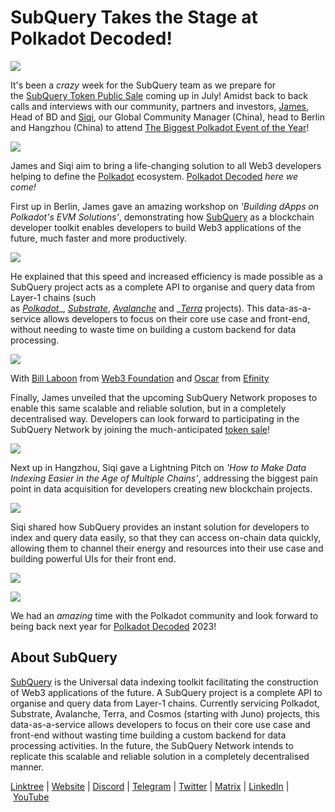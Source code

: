 # SubQuery Takes the Stage at Polkadot Decoded!

![](https://miro.medium.com/max/1400/1*Kh9V1AXcWxxJRP7c8AkawA.png)

It's been a *crazy* week for the SubQuery team as we prepare for the [SubQuery Token Public Sale](https://www.subquery.foundation/publicsale) coming up in July! Amidst back to back calls and interviews with our community, partners and investors, [James](https://twitter.com/JamesABayly), Head of BD and [Siqi](https://twitter.com/SIQI_JIA7), our Global Community Manager (China), head to Berlin and Hangzhou (China) to attend [The Biggest Polkadot Event of the Year](https://decoded.polkadot.network/)!

![](https://miro.medium.com/max/1134/0*P4h0-GDTNcp9LNdn)

James and Siqi aim to bring a life-changing solution to all Web3 developers helping to define the [Polkadot](https://polkadot.network/) ecosystem. [Polkadot Decoded](https://decoded.polkadot.network/) *here we come!*

First up in Berlin, James gave an amazing workshop on *'Building dApps on Polkadot's EVM Solutions'*, demonstrating how [SubQuery](https://subquery.network/) as a blockchain developer toolkit enables developers to build Web3 applications of the future, much faster and more productively.

![](https://miro.medium.com/max/1400/0*gpIh-adfh-Xz-a-Y)

He explained that this speed and increased efficiency is made possible as a SubQuery project acts as a complete API to organise and query data from Layer-1 chains (such as [_Polkadot_](https://polkadot.network/)_, _[_Substrate_](https://substrate.io/)_, _[_Avalanche_](https://www.avax.network/)_ and _[_Terra_](https://www.terra.money/) projects). This data-as-a-service allows developers to focus on their core use case and front-end, without needing to waste time on building a custom backend for data processing.

![](https://miro.medium.com/max/1400/0*OizaeF3uTeOebMOu)

With [Bill Laboon](https://twitter.com/BillLaboon) from [Web3 Foundation](https://twitter.com/Web3foundation) and [Oscar](https://twitter.com/OscarFranklnTan) from [Efinity](https://twitter.com/efinityio)

Finally, James unveiled that the upcoming SubQuery Network proposes to enable this same scalable and reliable solution, but in a completely decentralised way. Developers can look forward to participating in the SubQuery Network by joining the much-anticipated [token sale](https://www.subquery.foundation/publicsale)!

![](https://miro.medium.com/max/1400/0*8wzu4eqnVvtHuNry)

Next up in Hangzhou, Siqi gave a Lightning Pitch on *'How to Make Data Indexing Easier in the Age of Multiple Chains'*, addressing the biggest pain point in data acquisition for developers creating new blockchain projects.

![](https://miro.medium.com/max/1400/0*C74exBE-1NOcfWNA)

Siqi shared how SubQuery provides an instant solution for developers to index and query data easily, so that they can access on-chain data quickly, allowing them to channel their energy and resources into their use case and building powerful UIs for their front end.

![](https://miro.medium.com/max/1400/0*Kls2gJ7ap7G1gZXu)

![](https://miro.medium.com/max/1400/0*hUmsAoKx5d8Y1RfY)

We had an *amazing* time with the Polkadot community and look forward to being back next year for [Polkadot Decoded](https://decoded.polkadot.network/) 2023!

## About SubQuery

[SubQuery](https://subquery.network/) is the Universal data indexing toolkit facilitating the construction of Web3 applications of the future. A SubQuery project is a complete API to organise and query data from Layer-1 chains. Currently servicing Polkadot, Substrate, Avalanche, Terra, and Cosmos (starting with Juno) projects, this data-as-a-service allows developers to focus on their core use case and front-end without wasting time building a custom backend for data processing activities. In the future, the SubQuery Network intends to replicate this scalable and reliable solution in a completely decentralised manner.

​​[Linktree](https://linktr.ee/subquerynetwork) | [Website](https://subquery.network/) | [Discord](https://discord.com/invite/78zg8aBSMG) | [Telegram](https://t.me/subquerynetwork) | [Twitter](https://twitter.com/subquerynetwork) | [Matrix](https://matrix.to/#/#subquery:matrix.org) | [LinkedIn](https://www.linkedin.com/company/subquery) | [YouTube](https://www.youtube.com/channel/UCi1a6NUUjegcLHDFLr7CqLw)
